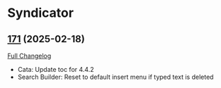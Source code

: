 # Syndicator

## [171](https://github.com/Baganator/Syndicator/tree/171) (2025-02-18)
[Full Changelog](https://github.com/Baganator/Syndicator/compare/170...171) 

- Cata: Update toc for 4.4.2  
- Search Builder: Reset to default insert menu if typed text is deleted  
